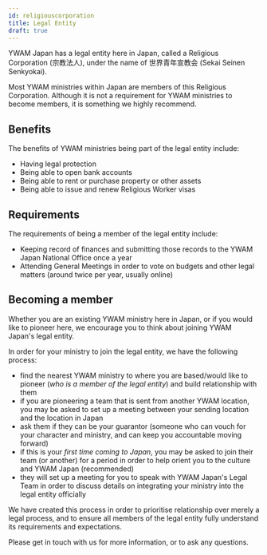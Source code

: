 ```yaml
---
id: religiouscorporation
title: Legal Entity
draft: true
---
```


YWAM Japan has a legal entity here in Japan, called a Religious Corporation (宗教法人), under the name of 世界青年宣教会 (Sekai Seinen Senkyokai).

Most YWAM ministries within Japan are members of this Religious Corporation. Although it is not a requirement for YWAM ministries to become members, it is something we highly recommend.

## Benefits

The benefits of YWAM ministries being part of the legal entity include:

- Having legal protection
- Being able to open bank accounts
- Being able to rent or purchase property or other assets
- Being able to issue and renew Religious Worker visas

## Requirements

The requirements of being a member of the legal entity include:

- Keeping record of finances and submitting those records to the YWAM Japan National Office once a year
- Attending General Meetings in order to vote on budgets and other legal matters (around twice per year, usually online)

## Becoming a member

Whether you are an existing YWAM ministry here in Japan, or if you would like to pioneer here, we encourage you to think about joining YWAM Japan's legal entity.

In order for your ministry to join the legal entity, we have the following process:

- find the nearest YWAM ministry to where you are based/would like to pioneer (*who is a member of the legal entity*) and build relationship with them
- if you are pioneering a team that is sent from another YWAM location, you may be asked to set up a meeting between your sending location and the location in Japan
- ask them if they can be your guarantor (someone who can vouch for your character and ministry, and can keep you accountable moving forward)
- if this is your *first time coming to Japan*, you may be asked to join their team (or another) for a period in order to help orient you to the culture and YWAM Japan (recommended)
- they will set up a meeting for you to speak with YWAM Japan's Legal Team in order to discuss details on integrating your ministry into the legal entity officially

We have created this process in order to prioritise relationship over merely a legal process, and to ensure all members of the legal entity fully understand its requirements and expectations.

Please get in touch with us for more information, or to ask any questions.

